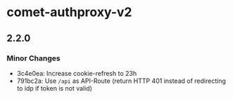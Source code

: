 # comet-authproxy-v2

## 2.2.0

### Minor Changes

- 3c4e0ea: Increase cookie-refresh to 23h
- 791bc2a: Use `/api` as API-Route (return HTTP 401 instead of redirecting to idp if token is not valid)

